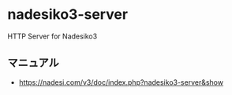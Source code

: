 # nadesiko3-server
HTTP Server for Nadesiko3

## マニュアル
- https://nadesi.com/v3/doc/index.php?nadesiko3-server&show
